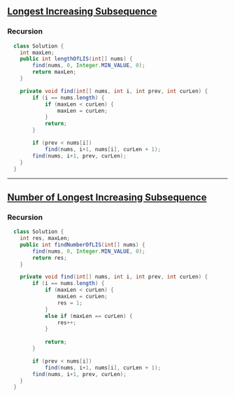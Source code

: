 ## [Longest Increasing Subsequence](https://leetcode.com/problems/longest-increasing-subsequence/description/)
### Recursion
```java
  class Solution {
    int maxLen;
    public int lengthOfLIS(int[] nums) {
        find(nums, 0, Integer.MIN_VALUE, 0);
        return maxLen;
    }

    private void find(int[] nums, int i, int prev, int curLen) {
        if (i == nums.length) {
            if (maxLen < curLen) {
                maxLen = curLen;
            }
            return;
        }

        if (prev < nums[i]) 
            find(nums, i+1, nums[i], curLen + 1);
        find(nums, i+1, prev, curLen);
    }
  }
```

----

## [Number of Longest Increasing Subsequence](https://leetcode.com/problems/number-of-longest-increasing-subsequence/)
### Recursion
```java
  class Solution {
    int res, maxLen;
    public int findNumberOfLIS(int[] nums) {
        find(nums, 0, Integer.MIN_VALUE, 0);
        return res;
    }

    private void find(int[] nums, int i, int prev, int curLen) {
        if (i == nums.length) {
            if (maxLen < curLen) {
                maxLen = curLen;
                res = 1;
            }
            else if (maxLen == curLen) {
                res++;
            }
            
            return;
        }

        if (prev < nums[i]) 
            find(nums, i+1, nums[i], curLen + 1);
        find(nums, i+1, prev, curLen);
    }
  }
```

